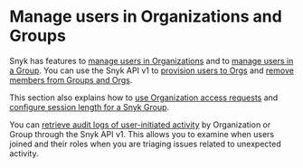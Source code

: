 # Manage users in Organizations and Groups

Snyk has features to [manage users in Organizations](manage-users-in-organizations.md) and to [manage users in a Group](manage-users-in-a-group.md). You can use the Snyk API v1 to [provision users to Orgs](provision-users-to-orgs-via-api.md) and [remove members from Groups and Orgs](../manage-users-and-permissions/update-member-roles-via-api-1.md).

This section also explains how to [use Organization access requests](use-organization-access-requests.md) and [configure session length for a Snyk Group](configure-session-length-for-a-snyk-group.md).

You can [retrieve audit logs of user-initiated activity](retrieve-audit-logs-of-user-initiated-activity-by-api-for-an-org-or-group.md) by Organization or Group through the Snyk API v1. This allows you to examine when users joined and their roles when you are triaging issues related to unexpected activity.


